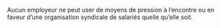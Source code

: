 Aucun employeur ne peut user de moyens de pression à l’encontre ou en faveur d’une organisation syndicale de salariés quelle qu’elle soit.